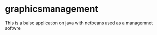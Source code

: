 # graphicsmanagement
This is a baisc application on java with netbeans used as a managemnet softwre
